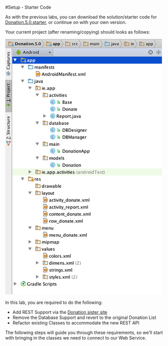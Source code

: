 #Setup - Starter Code

As with the previous labs, you can download the solution/starter code for [Donation.5.0.starter](../archives/Donation.5.0.Starter.zip), or continue on with your own version.


Your current project (after renaming/copying) should looks as follows:

![](../img/lab6s101.png)

In this lab, you are required to do the following:

- Add REST Support via the [Donation sister site](http://donationweb-4-0.herokuapp.com) 
- Remove the Database Support and revert to the original Donation List
- Refactor existing Classes to accommodate the new REST API

The following steps will guide you through these requirements, so we'll start with bringing in the classes we need to connect to our Web Service.